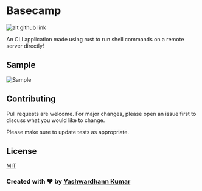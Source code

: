 # Basecamp

![alt github link](https://img.shields.io/badge/GITHUB-YashWardhann%2Fbasecamp-blue?style=for-the-badge&logo=github&link=https://github.com/YashWardhann/basecamp&logoWidth=25)

An CLI application made using rust to run shell commands on a remote server directly!

## Sample

![Sample](https://media2.giphy.com/media/V9dEDWtn5ElZqR7QdM/giphy.gif)

## Contributing
Pull requests are welcome. For major changes, please open an issue first to discuss what you would like to change.

Please make sure to update tests as appropriate.

## License
[MIT](https://choosealicense.com/licenses/mit/)


### Created with :heart: by [Yashwardhann Kumar](https://www.facebook.com/yashwardhann.100)
